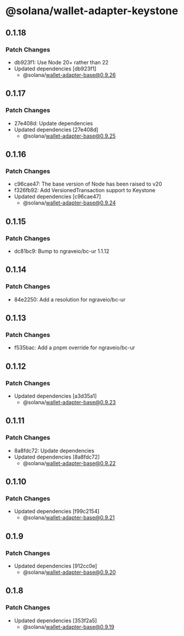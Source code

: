 # @solana/wallet-adapter-keystone

## 0.1.18

### Patch Changes

- db923f1: Use Node 20+ rather than 22
- Updated dependencies [db923f1]
    - @solana/wallet-adapter-base@0.9.26

## 0.1.17

### Patch Changes

- 27e408d: Update dependencies
- Updated dependencies [27e408d]
    - @solana/wallet-adapter-base@0.9.25

## 0.1.16

### Patch Changes

- c96cae47: The base version of Node has been raised to v20
- f326fb92: Add VersionedTransaction support to Keystone
- Updated dependencies [c96cae47]
    - @solana/wallet-adapter-base@0.9.24

## 0.1.15

### Patch Changes

- dc81bc9: Bump to ngraveio/bc-ur 1.1.12

## 0.1.14

### Patch Changes

- 84e2250: Add a resolution for ngraveio/bc-ur

## 0.1.13

### Patch Changes

- f535bac: Add a pnpm override for ngraveio/bc-ur

## 0.1.12

### Patch Changes

- Updated dependencies [a3d35a1]
    - @solana/wallet-adapter-base@0.9.23

## 0.1.11

### Patch Changes

- 8a8fdc72: Update dependencies
- Updated dependencies [8a8fdc72]
    - @solana/wallet-adapter-base@0.9.22

## 0.1.10

### Patch Changes

- Updated dependencies [f99c2154]
    - @solana/wallet-adapter-base@0.9.21

## 0.1.9

### Patch Changes

- Updated dependencies [912cc0e]
    - @solana/wallet-adapter-base@0.9.20

## 0.1.8

### Patch Changes

- Updated dependencies [353f2a5]
    - @solana/wallet-adapter-base@0.9.19
